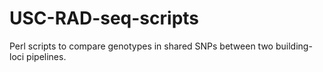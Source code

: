 # USC-RAD-seq-scripts

Perl scripts to compare genotypes in shared SNPs between two building-loci pipelines.
